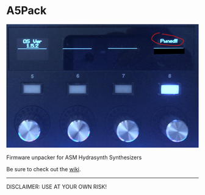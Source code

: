 # A5Pack

![pwned](./rsrc/pwned.jpg)

Firmware unpacker for ASM Hydrasynth Synthesizers

Be sure to check out the [wiki](https://github.com/patois/A5Pack/wiki/Official-Firmware-Utilities-by-ASM).

---

DISCLAIMER: USE AT YOUR OWN RISK!
